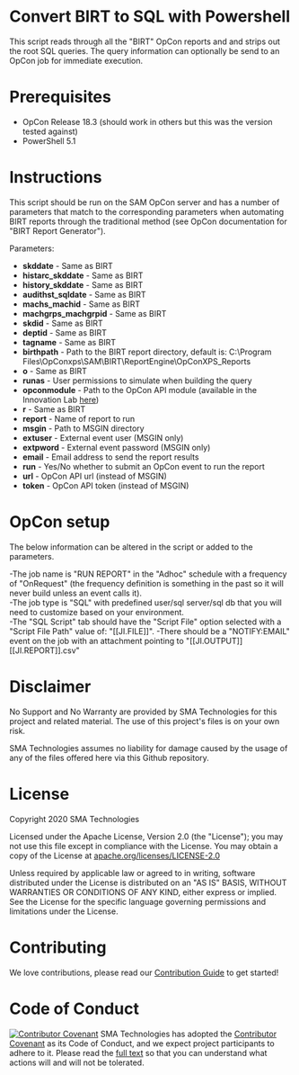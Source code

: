 # Convert BIRT to SQL with Powershell
This script reads through all the "BIRT" OpCon reports and and strips out the root SQL queries.  The query information can optionally be send to an OpCon job for immediate execution.

# Prerequisites
* OpCon Release 18.3 (should work in others but this was the version tested against)
* PowerShell 5.1

# Instructions
This script should be run on the SAM OpCon server and has a number of parameters that match to the corresponding parameters when automating BIRT reports through the traditional method (see OpCon documentation for "BIRT Report Generator").

Parameters:
* <b>skddate</b> - Same as BIRT
* <b>histarc_skddate</b> - Same as BIRT
* <b>history_skddate</b> - Same as BIRT
* <b>audithst_sqldate</b> - Same as BIRT
* <b>machs_machid</b> - Same as BIRT
* <b>machgrps_machgrpid</b> - Same as BIRT
* <b>skdid</b> - Same as BIRT
* <b>deptid</b> - Same as BIRT
* <b>tagname</b> - Same as BIRT
* <b>birthpath</b> - Path to the BIRT report directory, default is: C:\Program Files\OpConxps\SAM\BIRT\ReportEngine\OpConXPS_Reports
* <b>o</b> - Same as BIRT
* <b>runas</b> - User permissions to simulate when building the query
* <b>opconmodule</b> - Path to the OpCon API module (available in the Innovation Lab <a href="https://github.com/SMATechnologies/opcon-rest-api-client-powershell">here</a>)
* <b>r</b> - Same as BIRT
* <b>report</b> - Name of report to run
* <b>msgin</b> - Path to MSGIN directory
* <b>extuser</b> - External event user (MSGIN only)
* <b>extpword</b> - External event password (MSGIN only)
* <b>email</b> - Email address to send the report results
* <b>run</b> - Yes/No whether to submit an OpCon event to run the report
* <b>url</b> - OpCon API url (instead of MSGIN)
* <b>token</b> - OpCon API token (instead of MSGIN)

# OpCon setup
The below information can be altered in the script or added to the parameters.

-The job name is "RUN REPORT" in the "Adhoc" schedule with a frequency of "OnRequest" (the frequency definition is something in the past so it will never build unless an event calls it).  
-The job type is "SQL" with predefined user/sql server/sql db that you will need to customize based on your environment.  
-The "SQL Script" tab should have the "Script File" option selected with a "Script File Path" value of: "[[JI.FILE]]".
-There should be a "NOTIFY:EMAIL" event on the job with an attachment pointing to "[[JI.OUTPUT]]\[[JI.REPORT]].csv"

# Disclaimer
No Support and No Warranty are provided by SMA Technologies for this project and related material. The use of this project's files is on your own risk.

SMA Technologies assumes no liability for damage caused by the usage of any of the files offered here via this Github repository.

# License
Copyright 2020 SMA Technologies

Licensed under the Apache License, Version 2.0 (the "License");
you may not use this file except in compliance with the License.
You may obtain a copy of the License at [apache.org/licenses/LICENSE-2.0](http://www.apache.org/licenses/LICENSE-2.0)

Unless required by applicable law or agreed to in writing, software
distributed under the License is distributed on an "AS IS" BASIS,
WITHOUT WARRANTIES OR CONDITIONS OF ANY KIND, either express or implied.
See the License for the specific language governing permissions and
limitations under the License.

# Contributing
We love contributions, please read our [Contribution Guide](CONTRIBUTING.md) to get started!

# Code of Conduct
[![Contributor Covenant](https://img.shields.io/badge/Contributor%20Covenant-v2.0%20adopted-ff69b4.svg)](code-of-conduct.md)
SMA Technologies has adopted the [Contributor Covenant](CODE_OF_CONDUCT.md) as its Code of Conduct, and we expect project participants to adhere to it. Please read the [full text](CODE_OF_CONDUCT.md) so that you can understand what actions will and will not be tolerated.

